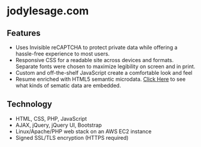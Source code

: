 # jodylesage.com

## Features
<!-- Compatible with screen readers? -->
* Uses Invisible reCAPTCHA to protect private data while offering a hassle-free experience to most users.
* Responsive CSS for a readable site across devices and formats.  Separate fonts were chosen to maximize legibility on screen and in print.
* Custom and off-the-shelf JavaScript create a comfortable look and feel
* Resume enriched with HTML5 semantic microdata.  [Click Here](http://microdata-extractor.improbable.org/extract/?url=https%3A%2F%2Fjodylesage.com%2Fresume.html) to see what kinds of sematic data are embedded.

## Technology
* HTML, CSS, PHP, JavaScript
* AJAX, jQuery, jQuery UI, Bootstrap
* Linux/Apache/PHP web stack on an AWS EC2 instance
* Signed SSL/TLS encryption (HTTPS required)
